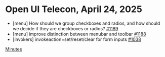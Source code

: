 Open UI Telecon, April 24, 2025
===================================
  * [menu] How should we group checkboxes and radios, and how should we decide if they are checkboxes or radios? [#1189](https://github.com/openui/open-ui/issues/1189)
  * [menu] improve distinction between menubar and toolbar [#1188](https://github.com/openui/open-ui/issues/1188)
  * [invokers] invokeaction=set/reset/clear for form inputs [#1038](https://github.com/openui/open-ui/issues/1038)

[Minutes](https://www.w3.org/2025/04/24-openui-minutes.html)
